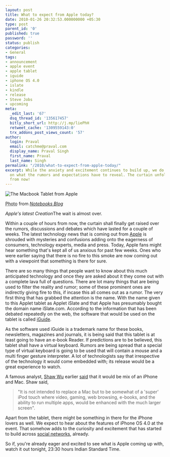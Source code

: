 ```yaml
---
layout: post
title: What to expect from Apple today?
date: 2010-01-26 20:32:53.000000000 +05:30
type: post
parent_id: '0'
published: true
password: ''
status: publish
categories:
- General
tags:
- announcement
- apple event
- apple tablet
- iguide
- iphone OS 4.0
- islate
- kindle
- release
- Steve Jobs
- upcoming
meta:
  _edit_last: '67'
  dsq_thread_id: '135617457'
  bitly_short_url: http://j.mp/liePhH
  retweet_cache: '1309559143:0'
  trx_addons_post_views_count: '57'
author:
  login: Praval
  email: catchme@praval.com
  display_name: Praval Singh
  first_name: Praval
  last_name: Singh
permalink: "/2010/what-to-expect-from-apple-today/"
excerpt: While the anxiety and excitement continues to build up, we do a close watch
  on what the rumors and expectations have to reveal. The curtain unfolds within hours
  from now!
---
```

<div class="figure"><img src="/static/2010/01/macbook-tablet.jpg" alt="The Macbook Tablet from Apple" />
<p class="credit"><abbr class="type" title="Photograph">Photo</abbr> from <cite><a href="http://www.notebooks.com/">Notebooks Blog</a></cite></p>
<p class="caption"><em class="title">Apple's latest Creation</em>The wait is almost over.</p>
</div>

<p>Within a couple of hours from now, the curtain shall finally get raised over the rumors, discussions and debates which have lasted for a couple of weeks. The latest technology news that is coming out from <a href="http://www.apple.com/">Apple</a> is shrouded with mysteries and confusions adding onto the eagerness of consumers, technology experts, media and press. Today, Apple fans might hear something that's kept all of us anxious for past few weeks. Ones who were earlier saying that there is no fire to this smoke are now coming out with a viewpoint that something is there for sure.</p>
<p>There are so many things that people want to know about this much anticipated technology and once they are asked about it they come out with a complete lava full of questions. There are lot many things that are being used to filter the reality and rumor; some of these prominent ones are indirectly giving fire to this, if incase this all comes out as a rumor. The very first thing that has grabbed the attention is the name. With the name given to this Applet tablet as Applet iSlate and that Apple has presumably bought the domain name iSlate.com. According to the information that has been debated repeatedly on the web, the software that would be used on the tablet is called <a href="http://www.wired.com/gadgetlab/2009/12/iguide-islate/">iGuide</a>.</p>
<p>As the software used iGuide is a trademark name for these books, newsletters, magazines and journals, it is being said that this tablet is at least going to have an e-book Reader. If predictions are to be believed, this tablet shall have a virtual keyboard. Rumors are being spread that a special type of virtual keyboard is going to be used that will contain a mouse and a multi finger gesture interpreter. A lot of technologists say that irrespective of the technology it would come embedded with; its release would be a great experience to watch.</p>
<p>A famous analyst, <a href="http://guides.macrumors.com/Shawp_Wu_%28Analyst%29">Shaw Wu</a> earlier <a href="http://brainstormtech.blogs.fortune.cnn.com/2010/01/19/apple-tablet-may-not-ship-until-june">said</a> that it would be mix of an iPhone and Mac. Shaw said,</p>
<blockquote><p>"It is not intended to replace a Mac but to be somewhat of a 'super' iPod touch where video, gaming, web browsing, e-books, and the ability to run multiple apps, would be enhanced with the much larger screen".</p></blockquote>
<p>Apart from the tablet, there might be something in there for the iPhone lovers as well. We expect to hear about the features of iPhone OS 4.0 at the event. That somehow adds to the curiosity and excitement that has started to build across <a href="http://search.twitter.com/search?q=apple">social networks</a>, already. </p>
<p>So if, you're already eager and excited to see what is Apple coming up with, watch it out tonight, 23:30 hours Indian Standard Time.</p>
